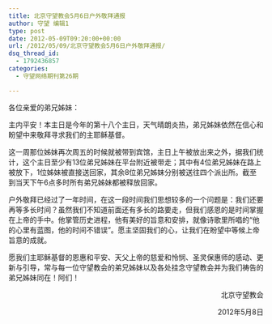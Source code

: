```yaml
---
title: 北京守望教会5月6日户外敬拜通报
author: 守望 编辑1
type: post
date: 2012-05-09T09:20:00+00:00
url: /2012/05/09/北京守望教会5月6日户外敬拜通报/
dsq_thread_id:
  - 1792436857
categories:
  - 守望网络期刊第26期

---
```

<p style="text-align: left;" align="center">
  <!--more-->各位亲爱的弟兄姊妹：
</p>

主内平安！本主日是今年的第十八个主日，天气晴朗炎热，弟兄姊妹依然在信心和盼望中来敬拜寻求我们的主耶稣基督。

这一周那位姊妹再次周五的时候就被带到宾馆，主日上午被放出来之外，据我们统计，这个主日至少有13位弟兄姊妹在平台附近被带走；其中有4位弟兄姊妹在路上被放下，1位姊妹被直接送回家，其余8位弟兄姊妹分别被送往四个派出所。截至到当天下午6点多时所有弟兄姊妹都被释放回家。

户外敬拜已经过了一年时间，在这一段时间我们思想较多的一个问题是：我们还要再等多长时间？虽然我们不知道前面还有多长的路要走，但我们感恩的是时间掌握在上帝的手中。他掌管历史进程，他有美好的旨意和安排，就像诗歌里所唱的“他的心里有蓝图，他的时间不错误”。愿主坚固我们的心，让我们在盼望中等候上帝旨意的成就。

愿我们主耶稣基督的恩惠和平安、天父上帝的慈爱和怜悯、圣灵保惠师的感动、更新与引导，常与每一位守望教会的弟兄姊妹以及各处挂念守望教会并为我们祷告的弟兄姊妹同在！阿们！

<p style="text-align: right;" align="center">
                        北京守望教会
</p>

<p style="text-align: right;" align="center">
                             2012年5月8日
</p>

&nbsp;